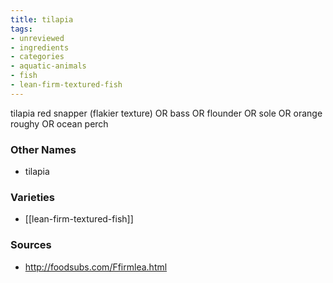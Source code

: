 ```yaml
---
title: tilapia
tags:
- unreviewed
- ingredients
- categories
- aquatic-animals
- fish
- lean-firm-textured-fish
---
```

tilapia red snapper (flakier texture) OR bass OR flounder OR sole OR orange roughy OR ocean perch

### Other Names

* tilapia

### Varieties

* [[lean-firm-textured-fish]]

### Sources
* http://foodsubs.com/Ffirmlea.html
